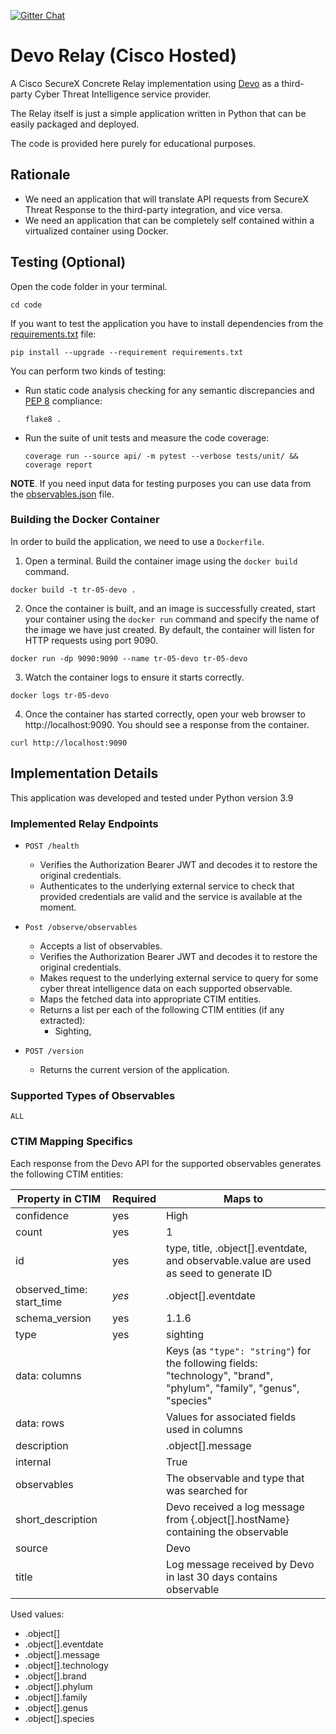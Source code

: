 [![Gitter Chat](https://img.shields.io/badge/gitter-join%20chat-brightgreen.svg)](https://gitter.im/CiscoSecurity/Threat-Response "Gitter Chat")

# Devo Relay (Cisco Hosted)

A Cisco SecureX Concrete Relay implementation using [Devo](https://www.devo.com/) as a third-party Cyber Threat Intelligence service provider.

The Relay itself is just a simple application written in Python that can be easily packaged and deployed.

The code is provided here purely for educational purposes.

## Rationale

- We need an application that will translate API requests from SecureX Threat Response to the third-party integration, and vice versa.
- We need an application that can be completely self contained within a virtualized container using Docker.

## Testing (Optional)

Open the code folder in your terminal.
```
cd code
```

If you want to test the application you have to install dependencies from the [requirements.txt](code/requirements.txt) file:
```
pip install --upgrade --requirement requirements.txt
```

You can perform two kinds of testing:

- Run static code analysis checking for any semantic discrepancies and
[PEP 8](https://www.python.org/dev/peps/pep-0008/) compliance:

  `flake8 .`

- Run the suite of unit tests and measure the code coverage:

  `coverage run --source api/ -m pytest --verbose tests/unit/ && coverage report`

**NOTE**. If you need input data for testing purposes you can use data from the
[observables.json](code/observables.json) file.

### Building the Docker Container
In order to build the application, we need to use a `Dockerfile`.  

 1. Open a terminal.  Build the container image using the `docker build` command.

```
docker build -t tr-05-devo .
```

 2. Once the container is built, and an image is successfully created, start your container using the `docker run` command and specify the name of the image we have just created.  By default, the container will listen for HTTP requests using port 9090.

```
docker run -dp 9090:9090 --name tr-05-devo tr-05-devo
```

 3. Watch the container logs to ensure it starts correctly.

```
docker logs tr-05-devo
```

 4. Once the container has started correctly, open your web browser to http://localhost:9090.  You should see a response from the container.

```
curl http://localhost:9090
```

## Implementation Details

This application was developed and tested under Python version 3.9

### Implemented Relay Endpoints

- `POST /health`
  - Verifies the Authorization Bearer JWT and decodes it to restore the original credentials.
  - Authenticates to the underlying external service to check that provided credentials are valid and the service is available at the moment. 
  
- `Post /observe/observables`
  - Accepts a list of observables.
  - Verifies the Authorization Bearer JWT and decodes it to restore the original credentials.
  - Makes request to the underlying external service to query for some cyber threat intelligence data on each supported observable.
  - Maps the fetched data into appropriate CTIM entities.
  - Returns a list per each of the following CTIM entities (if any extracted):
    - Sighting,
  
- `POST /version`
  - Returns the current version of the application.

### Supported Types of Observables

`ALL`

### CTIM Mapping Specifics

Each response from the Devo API for the supported observables generates the following CTIM entities:

| Property in CTIM          | Required | Maps to                                                      |
| ------------------------- | -------- | ------------------------------------------------------------ |
| confidence                | yes      | High                                                         |
| count                     | yes      | 1                                                            |
| id                        | yes      | type, title, .object[].eventdate, and observable.value are used as seed to generate ID |
| observed_time: start_time | *yes*    | .object[].eventdate                                          |
| schema_version            | yes      | 1.1.6                                                        |
| type                      | yes      | sighting                                                     |
| data: columns             |          | Keys (as `"type": "string"`) for the following fields: "technology", "brand", "phylum", "family", "genus", "species" |
| data: rows                |          | Values for associated fields used in columns                 |
| description               |          | .object[].message                                            |
| internal                  |          | True                                                         |
| observables               |          | The observable and type that was searched for                |
| short_description         |          | Devo received a log message from {.object[].hostName} containing the observable |
| source                    |          | Devo                                                         |
| title                     |          | Log message received by Devo in last 30 days contains observable |


Used values:
  - .object[]
  - .object[].eventdate
  - .object[].message
  - .object[].technology
  - .object[].brand
  - .object[].phylum
  - .object[].family
  - .object[].genus
  - .object[].species

